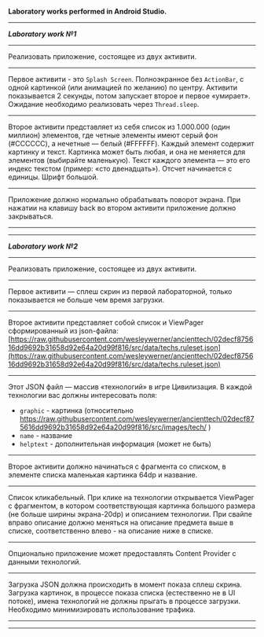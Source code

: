 **Laboratory works performed in Android Studio.**
***
***Laboratory work №1***
***
Реализовать приложение, состоящее из двух активити.
***
Первое активити - это `Splash Screen`. Полноэкранное без `ActionBar`, c одной картинкой (или анимацией по желанию) по центру. Активити показывается 2 секунды, потом запускает второе и первое «умирает». Ожидание необходимо реализовать через `Thread.sleep`.
***
Второе активити представляет из себя список из 1.000.000 (один миллион) элементов, где четные элементы имеют серый фон (#CCCCCC), а нечетные — белый (#FFFFFF). Каждый элемент содержит картинку и текст. Картинка может быть любая, и она не  меняется для элементов (выбирайте маленькую). Текст каждого элемента — это его индекс текстом (пример: «cто двенадцать»). Отсчет начинается с единицы. Шрифт большой.
***
Приложение должно нормально обрабатывать поворот экрана. При нажатии на клавишу back во втором активити приложение должно закрываться.
***
***
***Laboratory work №2***
***
Реализовать приложение, состоящее из двух активити.
***
Первое активити — сплеш скрин из первой лабораторной, только показывается не больше чем время загрузки.
***
Второе активити представляет собой список и ViewPager сформированный из json-файла: [https://raw.githubusercontent.com/wesleywerner/ancienttech/02decf875616dd9692b31658d92e64a20d99f816/src/data/techs.ruleset.json](https://raw.githubusercontent.com/wesleywerner/ancienttech/02decf875616dd9692b31658d92e64a20d99f816/src/data/techs.ruleset.json)
***
Этот JSON файл — массив «технологий» в игре Цивилизация. В каждой технологии вас должны интересовать поля:
* `graphic` - картинка (относительно https://raw.githubusercontent.com/wesleywerner/ancienttech/02decf875616dd9692b31658d92e64a20d99f816/src/images/tech/ )
* `name` - название
* `helptext` - дополнительная информация (может не быть)
***
Второе активити должно начинаться с фрагмента со списком, в элементе списка маленькая картинка 64dp и название.
***
Список кликабельный. При клике на технологии открывается ViewPager c фрагментом, в котором соответствующая картинка большого размера (не больше ширины экрана-20dp) и описанием технологии. При свайпе вправо описание должно меняться на описание предмета выше в списке, соответственно влево - на описание ниже в списке.
***
Опционально приложение может предоставлять Content Provider с данными технологий.
***
Загрузка JSON должна происходить в момент показа сплеш скрина. Загрузка картинок, в процессе показа списка (естественно не в UI потоке), имена технологий не должны прыгать в процессе загрузки. Необходимо минимизировать использование трафика.
***
***

